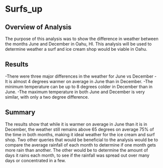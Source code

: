 # Surfs_up
## Overview of Analysis
The purpose of this analysis was to show the difference in weather between the months June and December in Oahu, HI. This analysis will be used to determine weather a surf and ice cream shop would be viable in Oahu. 
## Results
-There were three major differences in the weather for June vs December
    -It is almost 4 degrees warmer on average in June than in December.
    -The minimum temperature can be up to 8 degrees colder in December than in June.
    -The maximum temperature in both June and December is very similar, with only a two degree difference.
## Summary 
The results show that while it is warmer on average in June than it is in December, the weather still remains above 65 degrees on average 75% of the time in both months, making it ideal weather for the ice cream and surf shop. Two other queries that would be beneficial to the analysis would be to compare the average rainfall of each month to determine if one month gets more rain than another. The other would be to determine the amount of days it rains each month, to see if the rainfall was spread out over many days or concentrated in a few. 

